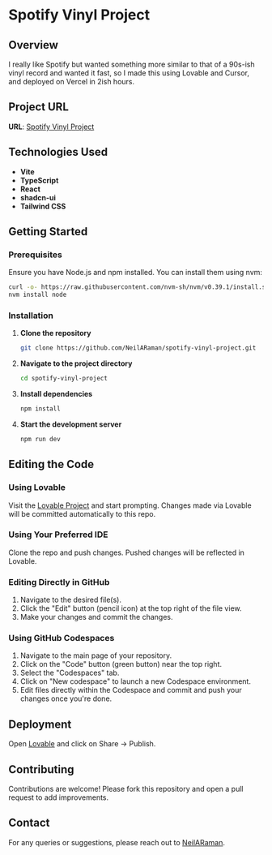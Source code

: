 # Spotify Vinyl Project

## Overview

I really like Spotify but wanted something more similar to that of a 90s-ish vinyl record and wanted it fast, so I made this using Lovable and Cursor, and deployed on Vercel in 2ish hours.

## Project URL

**URL**: [Spotify Vinyl Project](https://lovable.dev/projects/f011cc45-f52a-4cc3-b9bf-67000721b1b8)

## Technologies Used

- **Vite**
- **TypeScript**
- **React**
- **shadcn-ui**
- **Tailwind CSS**

## Getting Started

### Prerequisites

Ensure you have Node.js and npm installed. You can install them using nvm:

```sh
curl -o- https://raw.githubusercontent.com/nvm-sh/nvm/v0.39.1/install.sh | bash
nvm install node
```

### Installation

1. **Clone the repository**

    ```sh
    git clone https://github.com/NeilARaman/spotify-vinyl-project.git
    ```

2. **Navigate to the project directory**

    ```sh
    cd spotify-vinyl-project
    ```

3. **Install dependencies**

    ```sh
    npm install
    ```

4. **Start the development server**

    ```sh
    npm run dev
    ```

## Editing the Code

### Using Lovable

Visit the [Lovable Project](https://lovable.dev/projects/f011cc45-f52a-4cc3-b9bf-67000721b1b8) and start prompting. Changes made via Lovable will be committed automatically to this repo.

### Using Your Preferred IDE

Clone the repo and push changes. Pushed changes will be reflected in Lovable.

### Editing Directly in GitHub

1. Navigate to the desired file(s).
2. Click the "Edit" button (pencil icon) at the top right of the file view.
3. Make your changes and commit the changes.

### Using GitHub Codespaces

1. Navigate to the main page of your repository.
2. Click on the "Code" button (green button) near the top right.
3. Select the "Codespaces" tab.
4. Click on "New codespace" to launch a new Codespace environment.
5. Edit files directly within the Codespace and commit and push your changes once you're done.

## Deployment

Open [Lovable](https://lovable.dev/projects/f011cc45-f52a-4cc3-b9bf-67000721b1b8) and click on Share -> Publish.

## Contributing

Contributions are welcome! Please fork this repository and open a pull request to add improvements.

## Contact

For any queries or suggestions, please reach out to [NeilARaman](https://github.com/NeilARaman).
